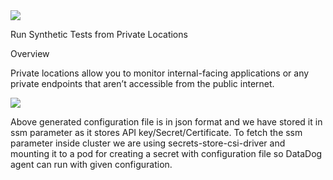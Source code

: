 <img src="https://imgix.datadoghq.com/img/dd_logo_n_70x75.png?ch=Width,DPR&fit=max&auto=format&w=70&h=75">


Run Synthetic Tests from Private Locations

Overview

Private locations allow you to monitor internal-facing applications or any private endpoints that aren’t accessible from the public internet.

<img src="https://datadog-docs.imgix.net/images/synthetics/private_locations/pl_view_file_1.808a2c3820f9b3e209bb98d9a63d3481.png">

Above generated configuration file is in json format and we have stored it in ssm parameter as it stores API key/Secret/Certificate. To fetch the ssm parameter inside cluster we are using secrets-store-csi-driver and mounting it to a pod for creating a secret with configuration file so DataDog agent can run with given configuration.
